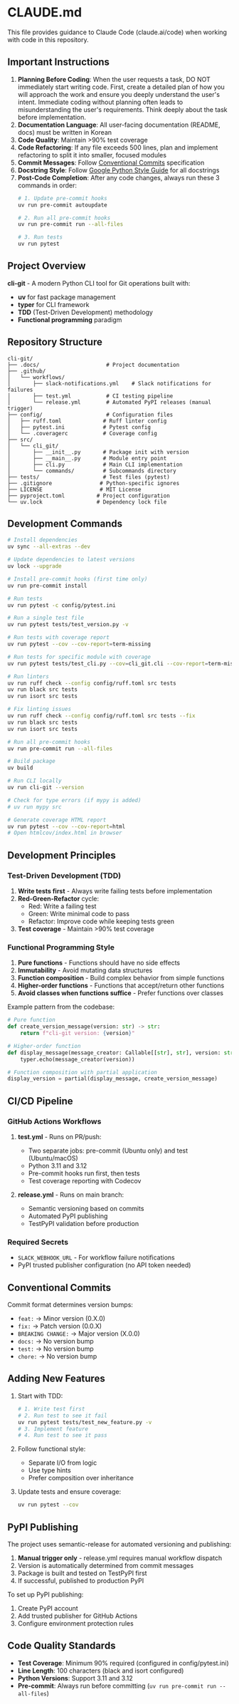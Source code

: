 # CLAUDE.md

This file provides guidance to Claude Code (claude.ai/code) when working with code in this repository.

## Important Instructions

1. **Planning Before Coding**: When the user requests a task, DO NOT immediately start writing code. First, create a detailed plan of how you will approach the work and ensure you deeply understand the user's intent. Immediate coding without planning often leads to misunderstanding the user's requirements. Think deeply about the task before implementation.
2. **Documentation Language**: All user-facing documentation (README, docs) must be written in Korean
3. **Code Quality**: Maintain >90% test coverage
4. **Code Refactoring**: If any file exceeds 500 lines, plan and implement refactoring to split it into smaller, focused modules
5. **Commit Messages**: Follow [Conventional Commits](https://www.conventionalcommits.org/) specification
6. **Docstring Style**: Follow [Google Python Style Guide](https://google.github.io/styleguide/pyguide.html#38-comments-and-docstrings) for all docstrings
7. **Post-Code Completion**: After any code changes, always run these 3 commands in order:
   ```bash
   # 1. Update pre-commit hooks
   uv run pre-commit autoupdate

   # 2. Run all pre-commit hooks
   uv run pre-commit run --all-files

   # 3. Run tests
   uv run pytest
   ```


## Project Overview

**cli-git** - A modern Python CLI tool for Git operations built with:
- **uv** for fast package management
- **typer** for CLI framework
- **TDD** (Test-Driven Development) methodology
- **Functional programming** paradigm

## Repository Structure

```
cli-git/
├── .docs/                     # Project documentation
├── .github/
│   └── workflows/
│       ├── slack-notifications.yml    # Slack notifications for failures
│       ├── test.yml           # CI testing pipeline
│       └── release.yml        # Automated PyPI releases (manual trigger)
├── config/                    # Configuration files
│   ├── ruff.toml             # Ruff linter config
│   ├── pytest.ini            # Pytest config
│   └── .coveragerc           # Coverage config
├── src/
│   └── cli_git/
│       ├── __init__.py       # Package init with version
│       ├── __main__.py       # Module entry point
│       ├── cli.py            # Main CLI implementation
│       └── commands/         # Subcommands directory
├── tests/                    # Test files (pytest)
├── .gitignore               # Python-specific ignores
├── LICENSE                  # MIT License
├── pyproject.toml          # Project configuration
└── uv.lock                 # Dependency lock file
```

## Development Commands

```bash
# Install dependencies
uv sync --all-extras --dev

# Update dependencies to latest versions
uv lock --upgrade

# Install pre-commit hooks (first time only)
uv run pre-commit install

# Run tests
uv run pytest -c config/pytest.ini

# Run a single test file
uv run pytest tests/test_version.py -v

# Run tests with coverage report
uv run pytest --cov --cov-report=term-missing

# Run tests for specific module with coverage
uv run pytest tests/test_cli.py --cov=cli_git.cli --cov-report=term-missing

# Run linters
uv run ruff check --config config/ruff.toml src tests
uv run black src tests
uv run isort src tests

# Fix linting issues
uv run ruff check --config config/ruff.toml src tests --fix
uv run black src tests
uv run isort src tests

# Run all pre-commit hooks
uv run pre-commit run --all-files

# Build package
uv build

# Run CLI locally
uv run cli-git --version

# Check for type errors (if mypy is added)
# uv run mypy src

# Generate coverage HTML report
uv run pytest --cov --cov-report=html
# Open htmlcov/index.html in browser
```

## Development Principles

### Test-Driven Development (TDD)
1. **Write tests first** - Always write failing tests before implementation
2. **Red-Green-Refactor** cycle:
   - Red: Write a failing test
   - Green: Write minimal code to pass
   - Refactor: Improve code while keeping tests green
3. **Test coverage** - Maintain >90% test coverage

### Functional Programming Style
1. **Pure functions** - Functions should have no side effects
2. **Immutability** - Avoid mutating data structures
3. **Function composition** - Build complex behavior from simple functions
4. **Higher-order functions** - Functions that accept/return other functions
5. **Avoid classes when functions suffice** - Prefer functions over classes

Example pattern from the codebase:
```python
# Pure function
def create_version_message(version: str) -> str:
    return f"cli-git version: {version}"

# Higher-order function
def display_message(message_creator: Callable[[str], str], version: str) -> None:
    typer.echo(message_creator(version))

# Function composition with partial application
display_version = partial(display_message, create_version_message)
```

## CI/CD Pipeline

### GitHub Actions Workflows
1. **test.yml** - Runs on PR/push:
   - Two separate jobs: pre-commit (Ubuntu only) and test (Ubuntu/macOS)
   - Python 3.11 and 3.12
   - Pre-commit hooks run first, then tests
   - Test coverage reporting with Codecov

2. **release.yml** - Runs on main branch:
   - Semantic versioning based on commits
   - Automated PyPI publishing
   - TestPyPI validation before production

### Required Secrets
- `SLACK_WEBHOOK_URL` - For workflow failure notifications
- PyPI trusted publisher configuration (no API token needed)

## Conventional Commits

Commit format determines version bumps:
- `feat:` → Minor version (0.X.0)
- `fix:` → Patch version (0.0.X)
- `BREAKING CHANGE:` → Major version (X.0.0)
- `docs:` → No version bump
- `test:` → No version bump
- `chore:` → No version bump

## Adding New Features

1. Start with TDD:
   ```bash
   # 1. Write test first
   # 2. Run test to see it fail
   uv run pytest tests/test_new_feature.py -v
   # 3. Implement feature
   # 4. Run test to see it pass
   ```

2. Follow functional style:
   - Separate I/O from logic
   - Use type hints
   - Prefer composition over inheritance

3. Update tests and ensure coverage:
   ```bash
   uv run pytest --cov
   ```

## PyPI Publishing

The project uses semantic-release for automated versioning and publishing:
1. **Manual trigger only** - release.yml requires manual workflow dispatch
2. Version is automatically determined from commit messages
3. Package is built and tested on TestPyPI first
4. If successful, published to production PyPI

To set up PyPI publishing:
1. Create PyPI account
2. Add trusted publisher for GitHub Actions
3. Configure environment protection rules

## Code Quality Standards

- **Test Coverage**: Minimum 90% required (configured in config/pytest.ini)
- **Line Length**: 100 characters (black and isort configured)
- **Python Versions**: Support 3.11 and 3.12
- **Pre-commit**: Always run before committing (`uv run pre-commit run --all-files`)
